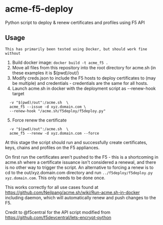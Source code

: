 # acme-f5-deploy
Python script to deploy &amp; renew certificates and profiles using F5 API

## Usage
`This has primarily been tested using Docker, but should work fine without`
1. Build docker image:
`docker build -t acme_f5 .`
2. Move all files from this repository into the root directory for acme.sh (in these examples it is $(pwd)/out/)
3. Modify creds.json to include the F5 hosts to deploy certificates to (may be multiple) and credentials - credentials are the same for all hosts.
4. Launch acme.sh in docker with the deployment script as --renew-hook target
  ```docker run --rm  -it  \
    -v "$(pwd)/out":/acme.sh  \
    acme_f5 --issue -d xyz.domain.com \ 
    --renew-hook "/acme.sh/f5deploy/f5deploy.py"
  ```
5. Force renew the certificate
  ```docker run --rm  -it  \
    -v "$(pwd)/out":/acme.sh  \
    acme_f5 --renew -d xyz.domain.com --force
  ```
  
At this stage the script should run and successfully create certificates, keys, chains and profiles on the F5 appliances.

On first run the certificates aren't pushed to the F5 - this is a shortcoming in acme.sh where a certificate issuance isn't considered a renewal, and there is no other way to trigger the script. An alternative to forcing a renew is to cd to the out/xyz.domain.com directory and run `../f5deploy/f5deploy.py xyz.domain.com`. This only needs to be done once.

This works correctly for all use cases found at https://github.com/Neilpang/acme.sh/wiki/Run-acme.sh-in-docker including daemon, which will automatically renew and push changes to the F5.

Credit to @f5central for the API script modified from https://github.com/f5devcentral/lets-encrypt-python
